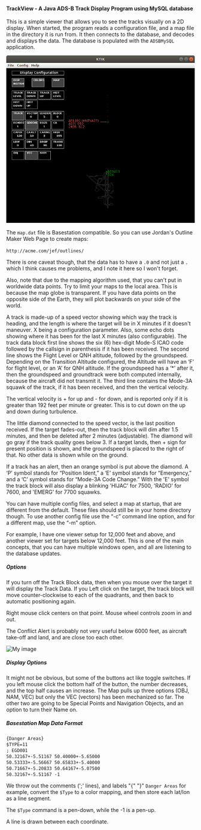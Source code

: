 #### TrackView - A Java ADS-B Track Display Program using MySQL database
This is a simple viewer that allows you to see the tracks visually on a 2D display. When started, the program reads a configuration file, and a map file in the directory it is run from. It then connects to the database, and decodes and displays the data. The database is populated with the ```ADSBMySQL``` application.

![My image](screenshot.png)

The ```map.dat``` file is Basestation compatible. So you can use Jordan's Outline Maker Web Page to create maps:

```http://acme.com/jef/outlines/```

There is one caveat though, that the data has to have a ```.0``` and not just a ```.``` which I think causes me problems, and I note it here so I won't forget.

Also, note that due to the mapping algorithm used, that you can't put in worldwide data points. Try to limit your maps to the local area. This is because the map globe is transparent. If you have data points on the opposite side of the Earth, they will plot backwards on your side of the world.

A track is made-up of a speed vector showing which way the track is heading, and the length is where the target will be in X minutes if it doesn't maneuver. X being a configuration parameter. Also, some echo dots showing where it has been for the last X minutes (also configurable). The track data block first line shows the six (6) hex-digit Mode-S ICAO code followed by the callsign in parenthesis if it has been received. The second line shows the Flight Level or QNH altitude, followed by the groundspeed. Depending on the Transition Altitude configured, the Altitude will have an ‘F’ for flight level, or an ‘A’ for QNH altitude. If the groundspeed has a ‘*’ after it, then the groundspeed and groundtrack were both computed internally, because the aircraft did not transmit it. The third line contains the Mode-3A squawk of the track, if it has been received, and then the vertical velocity.

The vertical velocity is + for up and - for down, and is reported only if it is greater than 192 feet per minute or greater. This is to cut down on the up and down during turbulence.

The little diamond connected to the speed vector, is the last position received. If the target fades-out, then the track block will dim after 1.5 minutes, and then be deleted after 2 minutes (adjustable). The diamond will go gray if the track quality goes below 3. If a target lands, then + sign for present position is shown, and the groundspeed is placed to the right of that. No other data is shown while on the ground.

If a track has an alert, then an orange symbol is put above the diamond. A ‘P’ symbol stands for “Position Ident,” a ‘E’ symbol stands for “Emergency,” and a ‘C’ symbol stands for “Mode-3A Code Change.” With the 'E' symbol the track block will also display a blinking 'HIJAC' for 7500, 'RADIO' for 7600, and 'EMERG' for 7700 squawks.

You can have multiple config files, and select a map at startup, that are different from the default. These files should still be in your home directory though. To use another config file use the “-c” command line option, and for a different map, use the “-m” option.

For example, I have one viewer setup for 12,000 feet and above, and another viewer set for targets below
12,000 feet. This is one of the main concepts, that you can have multiple windows open, and all are listening to the database updates.

##### Options
If you turn off the Track Block data, then when you mouse over the target it will display the Track Data. If you Left click on the target, the track block will move counter-clockwise to each of the quadrants, and then back to automatic positioning again.

Right mouse click centers on that point. Mouse wheel controls zoom in and out.

The Conflict Alert is probably not very useful below 6000 feet, as aircraft take-off and land, and are close too each other.

![My image](conflict.png)

##### Display Options
It might not be obvious, but some of the buttons act like toggle switches. If you left mouse click the bottom half of the button, the number decreases, and the top half causes an increase. The Map pulls up three options (OBJ, NAM, VEC) but only the VEC (vectors) has been mechanized so far. The other two are going to be Special Points and Navigation Objects, and an option to turn their Name on.

##### Basestation Map Data Format
```
{Danger Areas}
$TYPE=11
; EGD001
50.32167+-5.51167 50.40000+-5.65000
50.53333+-5.56667 50.65833+-5.40000
50.71667+-5.20833 50.64167+-5.07500
50.32167+-5.51167 -1
```
We throw out the comments (';' lines), and labels "{" "}" ```Danger Areas``` for example, convert the ```$Type``` to a color mapping, and then store each lat/lon as a line segment.

The ```$Type``` command is a pen-down, while the -1 is a pen-up.

A line is drawn between each coordinate.
